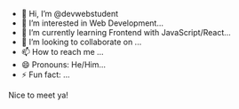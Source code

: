- 👋 Hi, I’m @devwebstudent
- 👀 I’m interested in Web Development...
- 🌱 I’m currently learning Frontend with JavaScript/React...
- 💞️ I’m looking to collaborate on ...
- 📫 How to reach me ...
- 😄 Pronouns: He/Him...
- ⚡ Fun fact: ...

Nice to meet ya!
<!---
devwebstudent/devwebstudent is a ✨ special ✨ repository because its `README.md` (this file) appears on your GitHub profile.
You can click the Preview link to take a look at your changes.
--->